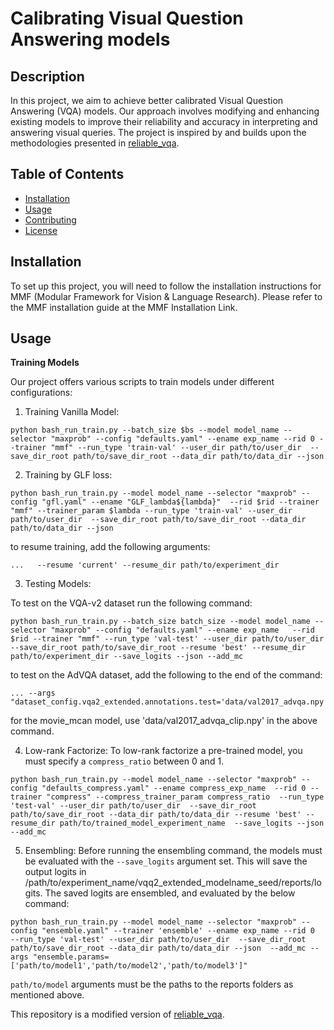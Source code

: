 # Calibrating Visual Question Answering models

## Description
In this project, we aim to achieve better calibrated Visual Question Answering (VQA) models. Our approach involves modifying and enhancing existing models to improve their reliability and accuracy in interpreting and answering visual queries. The project is inspired by and builds upon the methodologies presented in [reliable_vqa](https://github.com/facebookresearch/reliable_vqa).

<!-- Project description and usage instructions will be updated soon. -->

## Table of Contents
- [Installation](#installation)
- [Usage](#usage)
- [Contributing](#contributing)
- [License](#license)

## Installation
To set up this project, you will need to follow the installation instructions for MMF (Modular Framework for Vision & Language Research). Please refer to the MMF installation guide at the MMF Installation Link.


## Usage

**Training Models**

Our project offers various scripts to train models under different configurations:

1. Training Vanilla Model:
```
python bash_run_train.py --batch_size $bs --model model_name --selector "maxprob" --config "defaults.yaml" --ename exp_name --rid 0 --trainer "mmf" --run_type 'train-val' --user_dir path/to/user_dir  --save_dir_root path/to/save_dir_root --data_dir path/to/data_dir --json
```
2. Training by GLF loss:
```
python bash_run_train.py --model model_name --selector "maxprob" --config "gfl.yaml" --ename "GLF_lambda${lambda}"  --rid $rid --trainer "mmf" --trainer_param $lambda --run_type 'train-val' --user_dir path/to/user_dir  --save_dir_root path/to/save_dir_root --data_dir path/to/data_dir --json
```

to resume training, add the following arguments:
```
...   --resume 'current' --resume_dir path/to/experiment_dir
```
3. Testing Models:

To test on the VQA-v2 dataset run the following command:
```
python bash_run_train.py --batch_size batch_size --model model_name --selector "maxprob" --config "defaults.yaml" --ename exp_name   --rid $rid --trainer "mmf" --run_type 'val-test' --user_dir path/to/user_dir  --save_dir_root path/to/save_dir_root --resume 'best' --resume_dir path/to/experiment_dir --save_logits --json --add_mc 
```
to test on the AdVQA dataset, add the following to the end of the command:
```
... --args "dataset_config.vqa2_extended.annotations.test='data/val2017_advqa.npy'"
```
for the movie_mcan model, use 'data/val2017_advqa_clip.npy' in the above command.

4. Low-rank Factorize:
To low-rank factorize a pre-trained model, you must specify a ```compress_ratio``` between 0 and 1.
```
python bash_run_train.py --model model_name --selector "maxprob" --config "defaults_compress.yaml" --ename compress_exp_name  --rid 0 --trainer "compress" --compress_trainer_param compress_ratio  --run_type 'test-val' --user_dir path/to/user_dir  --save_dir_root path/to/save_dir_root --data_dir path/to/data_dir --resume 'best' --resume_dir path/to/trained_model_experiment_name  --save_logits --json --add_mc
```

5. Ensembling:
Before running the ensembling command, the models must be evaluated with the ```--save_logits``` argument set. This will save the output logits in /path/to/experiment_name/vqq2_extended_modelname_seed/reports/logits. The saved logits are ensembled, and evaluated by the below command:
```
python bash_run_train.py --model model_name --selector "maxprob" --config "ensemble.yaml" --trainer 'ensemble' --ename exp_name --rid 0  --run_type 'val-test' --user_dir path/to/user_dir  --save_dir_root path/to/save_dir_root --data_dir path/to/data_dir --json  --add_mc --args "ensemble.params=['path/to/model1','path/to/model2','path/to/model3']"
```
```path/to/model``` arguments must be the paths to the reports folders as mentioned above.




This repository is a modified version of [reliable_vqa](https://github.com/facebookresearch/reliable_vqa).
